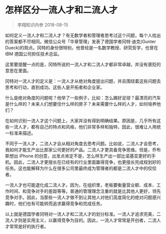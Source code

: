 # 怎样区分一流人才和二流人才
> 李翔知识内参
2018-08-15

如何定义一流人才和二流人才？有无数学者和管理者思考过这个问题，每个人给出的答案都不尽相同。微信公众号「华章管理」发表了德国学者冈特·迪克(Gunter Dueck)的观点。冈特的身份很特别，他曾经是一名数学教授、研究哲学，也曾在 IBM 德国公司担任技术总监。

这里要提醒一点的是，冈特所说的一流人才和二流人才都非常卓越，并没有褒贬的意思在里面。

冈特对一流人才的定义是：一流人才从绝对角度提出问题，并且围绕着这些问题去思考和行动，直到成功。这些人是开拓者和企业家。

什么是绝对角度的问题呢？他举了一些例子，比如：怎么踢好足球？最漂亮的汽车是什么样的？未来人们想要住什么样的房子？未来需要什么样的人才，如何培养他们？

在如何识别一流人才这个问题上，大家并没有得到明确结果。原因是，几乎所有这些一流人才，都有自己的特点和风格，他们非常多样和独特，因此，很难让人用统一标准来描述。

不同于一流人才，二流人才会从相对角度去思考问题。比如说，二流人才会思考，我如何才能生产出比那家公司更好的产品。二流人才更具备竞争思维。但是，乔布斯想出 iPhone 的创意，出发点肯定不是，怎么样生产出一部比诺基亚更好的手机。因此，二流人才更擅长在已经有的行业里面赢得竞争，也更擅长完成规划好的任务。这也能解释为什么在很多公司里最终成为管理者的都是二流人才中的佼佼者。

一流人才也可能退化成二流人才。因为，在组织里，老板要衡量营业额、成本、工作时间、和竞争对手的差距等等。普通的管理理念注重的就是比其他人更好，领先竞争对手。因此，当那些一流人才做不到让其他人对他们高度简化的绝对问题感兴趣时，他们也有可能转而追求赢得竞争和完成任务。

以上就是德国学者冈特对一流人才和二流人才的划分标准。一流人才追求完美，二流人才则是实用主义，以赢得竞争为目的。因此，一流人才常常是开创者，二流人才常常是好的执行者。

